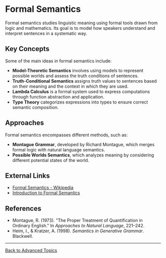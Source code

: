 # Formal Semantics

Formal semantics studies linguistic meaning using formal tools drawn from logic and mathematics. Its goal is to model how speakers understand and interpret sentences in a systematic way.

## Key Concepts

Some of the main ideas in formal semantics include:

- **Model-Theoretic Semantics** involves using models to represent possible worlds and assess the truth conditions of sentences.
- **Truth-Conditional Semantics** assigns truth values to sentences based on their meaning and the context in which they are used.
- **Lambda Calculus** is a formal system used to express computations through function abstraction and application.
- **Type Theory** categorizes expressions into types to ensure correct semantic composition.

## Approaches

Formal semantics encompasses different methods, such as:

- **Montague Grammar**, developed by Richard Montague, which merges formal logic with natural language semantics.
- **Possible Worlds Semantics**, which analyzes meaning by considering different potential states of the world.


## External Links

- [Formal Semantics - Wikipedia](https://en.wikipedia.org/wiki/Formal_semantics_(linguistics))
- [Introduction to Formal Semantics](https://plato.stanford.edu/entries/semantics-lexicon/)

## References

- Montague, R. (1973). "The Proper Treatment of Quantification in Ordinary English." In *Approaches to Natural Language*, 221–242.
- Heim, I., & Kratzer, A. (1998). *Semantics in Generative Grammar*. Blackwell.

---

[Back to Advanced Topics](README.md)
